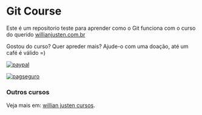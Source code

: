 # Git Course

Este é um repositorio teste para aprender como o Git funciona com o curso do querido [willianjusten.com.br](http://willianjusten.com.br)

Gostou do curso? Quer apreder mais? Ajude-o com uma doação, até um café é válido =)

[![paypal](https://www.paypalobjects.com/en_US/i/btn/btn_donateCC_LG.gif)](https://www.paypal.com/cgi-bin/webscr?cmd=_s-xclick&hosted_button_id=UTMFZUHX6EUGE)

[![pagseguro](https://stc.pagseguro.uol.com.br/public/img/botoes/doacoes/164x37-doar-assina.gif)](https://pagseguro.uol.com.br/checkout/v2/donation.html?currency=BRL&receiverEmail=willianjustenqui@gmail.com)

### Outros cursos

Veja mais em: [willian justen cursos](http://willianjusten.teachable.com).
